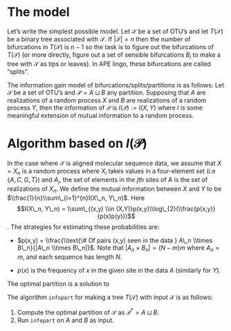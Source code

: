 The model
=========

Let’s write the simplest possible model. Let 𝒮 be a set of OTU’s and let
*T*(𝒮) be a binary tree associated with 𝒮. If |𝒮| = *n* then the number
of bifurcations in *T*(𝒮) is *n* − 1 so the task is to figure out the
bifurcations of *T*(𝒮) (or more directly, figure out a set of sensible
bifurcations *B*<sub>*i*</sub> to make a tree with 𝒮 as tips or leaves).
In APE lingo, these bifurcations are called “splits”.

The information gain model of bifurcations/splits/partitions is as
follows: Let 𝒮 be a set of OTU’s and 𝒫 = *A* ⊔ *B* any partition.
Supposing that *A* are realizations of a random process *X* and *B* are
realizations of a random process *Y*, then the information of 𝒫 is
*I*(𝒫) := *I*(*X*, *Y*) where *I* is some meaningful extension of mutual
information to a random process.

Algorithm based on *I*(𝒫)
=========================

In the case where 𝒮 is aligned molecular sequence data, we assume that
*X* = *X*<sub>*n*</sub> is a random process where *X*<sub>*i*</sub>
takes values in a four-element set (i.e {*A*, *C*, *G*, *T*}) and
*A*<sub>*j*</sub>, the set of elements in the *j*th sites of *A* is the
set of realizations of *X*<sub>*n*</sub>. We define the mutual
information between *X* and *Y* to be
$\\frac{1}{n}\\sum\_{i=1}^{n}I(X\_n, Y\_n)$. Here
$$I(X\_n, Y\_n) = \\sum\_{(x,y) \\in (X,Y)}p(x,y)\\log\_{2}(\\frac{p(x,y)}{p(x)p(y)})$$
. The strategies for estimating these probabilities are:

-   $p(x,y) = \\frac{\\text{\# Of pairs (x,y) seen in the data } A\_n \\times B\_n}{|A\_n \\times B\_n|}$.
    Note that |*A*<sub>*n*</sub> × *B*<sub>*n*</sub>| = (*N* − *m*)*m*
    where *A*<sub>*n*</sub> = *m*, and each sequence has length *N*.

-   *p*(*x*) is the frequency of *x* in the given site in the data *A*
    (similarly for *Y*).

The optimal partition is a solution to

The algorithm `infopart` for making a tree *T*(𝒮) with input 𝒮 is as
follows:

1.  Compute the optimal partition of 𝒮 as 𝒫<sup>\*</sup> = *A* ⊔ *B*.
2.  Run `infopart` on *A* and *B* as input.
